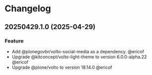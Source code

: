 # Changelog

<!-- You should *NOT* be adding new change log entries to this file.
     You should create a file in the news directory instead.
     For helpful instructions, please see:
     https://6.docs.plone.org/contributing/index.html#contributing-change-log-label
-->

<!-- towncrier release notes start -->

## 20250429.1.0 (2025-04-29)

### Feature

- Add @plonegovbr/volto-social-media as a dependency. @ericof 
- Upgrade @kitconcept/volto-light-theme to version 6.0.0-alpha.22 @ericof 
- Upgrade @plone/volto to version 18.14.0 @ericof
